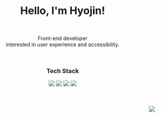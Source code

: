 <h1 align="center">Hello, I'm Hyojin!</h3>

<br/>

<div align="center">
  <p>Front-end developer<br/>interested in user experience and accessibility.</p>
</div>

<br/>

<h3 align="center">Tech Stack</h3>
<div display="flex" flex-direction="column" align="center">
  <img src="https://img.shields.io/badge/HTML5-E34F26?style=flat&logo=HTML5&logoColor=white">
  <img src="https://img.shields.io/badge/CSS3-1572B6?style=flat&logo=CSS3&logoColor=white">
  <img src="https://img.shields.io/badge/JavaScript-F7DF1E?style=flat&logo=JavaScript&logoColor=white">
  <img src="https://img.shields.io/badge/React-61DAFB?style=flat&logo=React&logoColor=white">
</div>

<br/>
<br/>
<br/>

<div align="right">
<img src="https://hits.seeyoufarm.com/api/count/incr/badge.svg?url=https%3A%2F%2Fgithub.com%2Fsu-no&count_bg=%23D1A7D8&title_bg=%23555555&icon=&icon_color=%23E7E7E7&title=hits&edge_flat=false">
</div>
